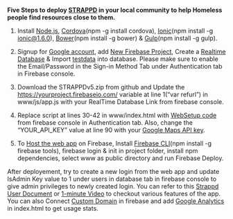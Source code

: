 <B>Five Steps to deploy <a href = "https://strappd.org">STRAPPD</a> in your local community to help Homeless people find resources close to them.</B>

1. Install <a href = "https://nodejs.org/en/download/"> Node.js</a>, <a href = "https://cordova.apache.org/">Cordova</a>(npm -g install cordova), <a href = "https://ionicframework.com/getting-started">Ionic</a>(npm install -g ionic@1.6.0), <a href = "https://bower.io/">Bower</a>(npm install -g bower) & <a href = "https://gulpjs.com/">Gulp</a>(npm install -g gulp). 

2. Signup for <a href="https://accounts.google.com/signup">Google account</a>, add <a href="https://console.firebase.google.com">New Firebase Project</a>, Create a <a href="https://firebase.google.com/docs/database/">Realtime Database</a> & Import <a href="">testdata</a> into database. Please make sure to enable the Email/Password in the Sign-in Method Tab under Authentication tab in Firebase console.

3. Download the STRAPPDv5.zip from github and Update the https://yourproject.firebaseio.com/ variable at line 1(“var refurl”) in www/js/app.js with your RealTime Database Link from firebase console.

4. Replace script at lines 30-42 in www/index.html with <a href="https://firebase.google.com/docs/web/setup">WebSetup code</a> from firebase console in Authentication tab. Also, change the “YOUR_API_KEY” value at line 90 with your <a href="https://developers.google.com/maps/documentation/javascript/get-api-key">Google Maps API key</a>. 

5. To <a href="https://firebase.google.com/docs/hosting/">Host the web app</a> on Firebase, Install <a href="https://firebase.google.com/docs/cli/">Firebase CLI</a>(npm install -g firebase tools), firebase login & init in project folder, install npm dependencies, select www as public directory and run Firebase Deploy. 


After deployement, try to create a new login from the web app and update IsAdmin Key value to 1 under users in database tab in firebase console to give admin privileges to newly created login. You can refer to this <a href="https://drive.google.com/file/d/1-ubNllqBfgV0OeXO5iYAKOHCPDPTL-0S/view">Strappd User Document</a> or <a href="https://www.youtube.com/watch?v=3sI93VJ-g0M">1-minute Video</a> to checkout various features of the app. You can also Connect <a href="https://firebase.google.com/docs/hosting/custom-domain">Custom Domain</a> in firebase and add <a href="https://analytics.google.com/analytics/web">Google Analytics</a> in index.html to get usage stats. 
